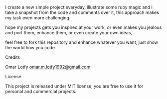 ﻿I create a new simple project everyday, illustrate some ruby magic and I take a snapshot from the code and comments over it, this approach makes my task even more challenging.

hope my projects gets you inspired at your work, or even makes you jealous and port them, enhance them, or even create your own ideas,

feel free to fork this repository and enhance whatever you want, just show the world how you code.

Credits

Omar Lotfy omar.m.lotfy1992@gmail.com

License

This project is released under MIT license, you are free to use it for personal and commercial projects.
